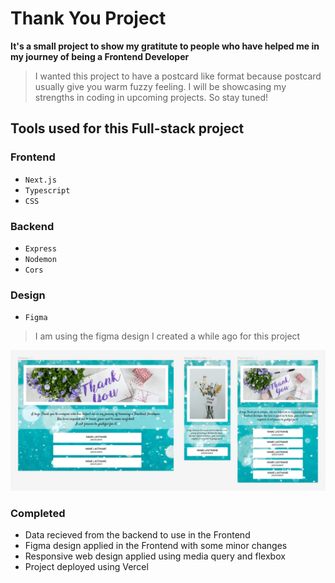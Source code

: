 # Thank You Project
**It's a small project to show my gratitute to people who have helped me in my journey of being a Frontend Developer**
> I wanted this project to have a postcard like format because postcard usually give you warm fuzzy feeling. I will be showcasing my strengths in coding in upcoming projects. So stay tuned!

## Tools used for this Full-stack project

### Frontend
- `Next.js`
- `Typescript`
- `CSS`

### Backend
- `Express`
- `Nodemon`
- `Cors`

### Design
- `Figma`
> I am using the figma design I created a while ago for this project

![Figma design](/client-side/public/assets/figma-design.jpg)


### Completed
- Data recieved from the backend to use in the Frontend
- Figma design applied in the Frontend with some minor changes
- Responsive web design applied using media query and flexbox
- Project deployed using Vercel


